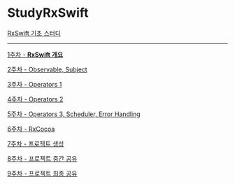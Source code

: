 # StudyRxSwift

[RxSwift 기초 스터디](https://www.notion.so/RxSwift-213ed9b3dab846cab19ff96c1afe21a4) 

[](https://www.notion.so/38d215577ca247579bc162f84916b3a1) 

[](https://www.notion.so/1b976341546946f4a19199cae6c64889) 

[](https://www.notion.so/073842b61a8c4ca8a7ce946cd9cb63a5) 

[](https://www.notion.so/58d01393fdfa4eb5980fae1fef519b63) 

---

[1주차 - **RxSwift 개요**](https://www.notion.so/1-RxSwift-fd533d94631d47d1a266d9f5449f3a83)

[2주차 - Observable, Subject](https://www.notion.so/2-Observable-Subject-06892840a04448528e426a962709a445)

[3주차 - Operators 1](https://www.notion.so/3-Operators-1-5ac2650170a34451a101a1d6bb157f57)

[4주차 - Operators 2](https://www.notion.so/4-Operators-2-609f26341adf4a6c9be39f363b633068)

[5주차 - Operators 3, Scheduler, Error Handling](https://www.notion.so/5-Operators-3-Scheduler-Error-Handling-b707cc8acd0b425c8ab892f3d0403aa4)

[6주차 - RxCocoa](https://www.notion.so/6-RxCocoa-4391c6fb9680408292ed68f264956d70)

[7주차 - 프로젝트 생성](https://www.notion.so/7-e186189b13434887b6958f99f4f702da)

[8주차 - 프로젝트 중간 공유](https://www.notion.so/8-ebf65b629650435f9f4abca31546b018)

[9주차 - 프로젝트 최종 공유](https://www.notion.so/9-c111aafe28124058bee3e3dc3623b8b1)
